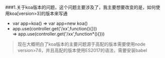 ###1.关于koa版本的问题，这个问题主要涉及了，我主要想要改变的是，如何使用koa[version>3]的版本来写通
* var app=koa()   =>  var app=new koa()
* app.use(controller.get('/xx',function(){}))  
	=> app.use(controller.get('/xx',function*(){}))

>现在大概明白了koa版本的主要问题源于高配的版本需要使用node version>7.6，并且高配的版本使用ES2017的语法，需要安装babel

